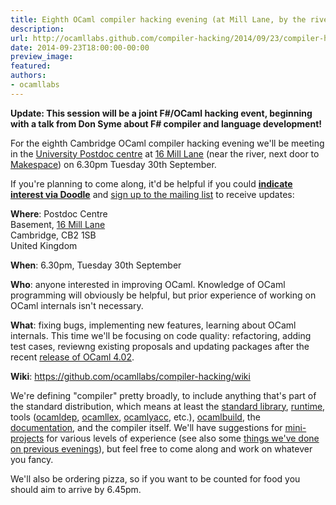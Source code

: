 ```yaml
---
title: Eighth OCaml compiler hacking evening (at Mill Lane, by the river)
description:
url: http://ocamllabs.github.com/compiler-hacking/2014/09/23/compiler-hacking-by-the-river
date: 2014-09-23T18:00:00-00:00
preview_image:
featured:
authors:
- ocamllabs
---
```


<p><strong>Update: This session will be a joint F#/OCaml hacking event, beginning with a talk from Don Syme about F# compiler and language development!</strong></p>

<p>For the eighth Cambridge OCaml compiler hacking evening we'll be meeting in the <a href="http://www.cam.ac.uk/news/first-ever-postdoc-centre-is-new-home-for-research-staff">University Postdoc centre</a> at <a href="https://goo.gl/maps/cZXev">16 Mill Lane</a> (near the river, next door to <a href="http://makespace.org/space/">Makespace</a>) on 6.30pm Tuesday 30th September.</p>

<p>If you're planning to come along, it'd be helpful if you could <a href="http://doodle.com/svwkevcs5p2xs8n8"><strong>indicate interest via Doodle</strong></a> and <a href="http://lists.ocaml.org/listinfo/cam-compiler-hacking">sign up to the mailing list</a> to receive updates:</p>

<p><strong>Where</strong>:
  Postdoc Centre<br/>
  Basement, <a href="https://goo.gl/maps/cZXev">16 Mill Lane</a><br/>
  Cambridge, CB2 1SB<br/>
  United Kingdom  </p>

<p><strong>When</strong>: 6.30pm, Tuesday 30th September</p>

<p><strong>Who</strong>: anyone interested in improving OCaml. Knowledge of OCaml programming will obviously be helpful, but prior experience of working on OCaml internals isn't necessary.</p>

<p><strong>What</strong>: fixing bugs, implementing new features, learning about OCaml internals.  This time we'll be focusing on code quality: refactoring, adding test cases, reviewng existing proposals and updating packages after the recent <a href="https://sympa.inria.fr/sympa/arc/caml-list/2014-08/msg00127.html">release of OCaml 4.02</a>.</p>

<p><strong>Wiki</strong>: <a href="https://github.com/ocamllabs/compiler-hacking/wiki">https://github.com/ocamllabs/compiler-hacking/wiki</a></p>

<p>We're defining &quot;compiler&quot; pretty broadly, to include anything that's part of the standard distribution, which means at least the <a href="http://caml.inria.fr/pub/docs/manual-ocaml-4.01/libref/index.html">standard library</a>, <a href="http://caml.inria.fr/pub/docs/manual-ocaml-4.00/manual024.html">runtime</a>, tools (<a href="http://caml.inria.fr/pub/docs/manual-ocaml-4.01/depend.html">ocamldep</a>, <a href="http://caml.inria.fr/pub/docs/manual-ocaml-4.00/manual026.html#toc105">ocamllex</a>, <a href="http://caml.inria.fr/pub/docs/manual-ocaml-4.00/manual026.html#toc107">ocamlyacc</a>, etc.), <a href="http://caml.inria.fr/pub/docs/manual-ocaml-4.00/manual032.html">ocamlbuild</a>, the <a href="http://caml.inria.fr/resources/doc/index.en.html">documentation</a>, and the compiler itself. We'll have suggestions for <a href="https://github.com/ocamllabs/compiler-hacking/wiki/Things-to-work-on">mini-projects</a> for various levels of experience (see also some <a href="https://github.com/ocamllabs/compiler-hacking/wiki/Things-previously-worked-on">things we've done on previous evenings</a>), but feel free to come along and work on whatever you fancy.</p>

<p>We'll also be ordering pizza, so if you want to be counted for food you should aim to arrive by 6.45pm.</p>

